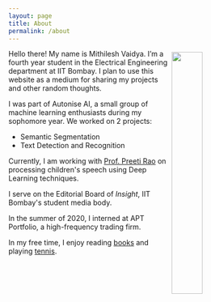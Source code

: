 ```yaml
---
layout: page
title: About
permalink: /about
---
```

<img style="float: right; width: 35%; padding: 5px;" src=" {{site.url}}/assets/img/profile.jpg ">

Hello there! My name is Mithilesh Vaidya. I’m a fourth year student in the Electrical Engineering department at IIT Bombay. I plan to use this website as a medium for sharing my projects and other random thoughts.

I was part of Autonise AI, a small group of machine learning enthusiasts during my sophomore year.
We worked on 2 projects:
* Semantic Segmentation
* Text Detection and Recognition

Currently, I am working with [Prof. Preeti Rao](https://www.ee.iitb.ac.in/web/people/faculty/home/prao) on processing
children's speech using Deep Learning techniques.

I serve on the Editorial Board of *Insight*, IIT Bombay's student media body.

In the summer of 2020, I interned at APT Portfolio, a high-frequency trading firm.

In my free time, I enjoy reading [books]({{site.url}}/books) and playing [tennis]({{site.url}}/tennis).

